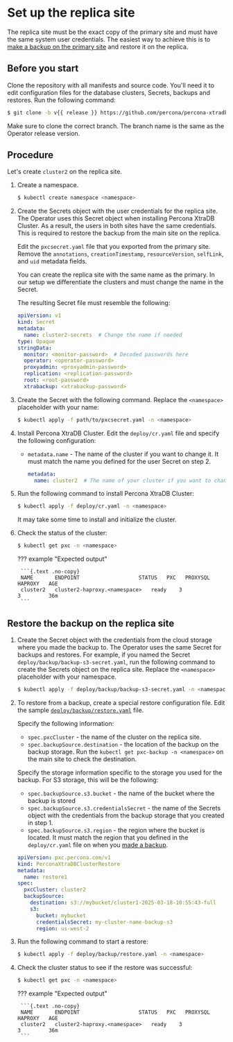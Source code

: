 # Set up the replica site

The replica site must be the exact copy of the primary site and must have the same system user credentials. The easiest way to achieve this is to [make a backup on the primary site](dr-primary.md#create-a-backup-from-the-primary-site) and restore it on the replica. 

## Before you start

Clone the repository with all manifests and source code. You'll need it to edit configuration files for the database clusters, Secrets, backups and restores. Run the following command:

```{.bash data-prompt="$" }
$ git clone -b v{{ release }} https://github.com/percona/percona-xtradb-cluster-operator
```

Make sure to clone the correct branch. The branch name is the same as the Operator release version. 

## Procedure

Let's create `cluster2` on the replica site.

1. Create a namespace.  

    ```{.bash data-prompt="$" }
	$ kubectl create namespace <namespace>
	```

2. Create the Secrets object with the user credentials for the replica site. The Operator uses this Secret object when installing Percona XtraDB Cluster. As a result, the users in both sites have the same credentials. This is required to restore the backup from the main site on the replica.

    Edit the `pxcsecret.yaml` file that you exported from the primary site. Remove the `annotations`, `creationTimestamp`, `resourceVersion`, `selfLink`, and `uid` metadata fields. 

    You can create the replica site with the same name as the primary. In our setup we differentiate the clusters and must change the name in the Secret.

    The resulting Secret file must resemble the following:

    ```yaml
    apiVersion: v1
    kind: Secret
    metadata:
      name: cluster2-secrets  # Change the name if needed
    type: Opaque
    stringData:
      monitor: <monitor-password>  # Decoded passwords here
      operator: <operator-password>
      proxyadmin: <proxyadmin-password>
      replication: <replication-password>
      root: <root-password>
      xtrabackup: <xtrabackup-password>
    ```

3. Create the Secret with the following command. Replace the `<namespace>` placeholder with your name:

	```{.bash data-prompt="$" }
	$ kubectl apply -f path/to/pxcsecret.yaml -n <namespace>
	```

4. Install Percona XtraDB Cluster. Edit the `deploy/cr.yaml` file and specify the following configuration:

    * `metadata.name` - The name of the cluster if you want to change it. It must match the name you defined for the user Secret on step 2.

       ```yaml
       metadata:
         name: cluster2  # The name of your cluster if you want to change it
       ```

5. Run the following command to install Percona XtraDB Cluster:

    ```{.bash data-prompt="$" }
	$ kubectl apply -f deploy/cr.yaml -n <namespace>
	```

	It may take some time to install and initialize the cluster.

6. Check the status of the cluster:

	```{.bash data-prompt="$" }
	$ kubectl get pxc -n <namespace>
	```

	??? example "Expected output"

		```{.text .no-copy}
		NAME       ENDPOINT                   STATUS   PXC   PROXYSQL   HAPROXY   AGE
		cluster2   cluster2-haproxy.<namespace>   ready    3                3         36m
		```

## Restore the backup on the replica site

1. Create the Secret object with the credentials from the cloud storage where you made the backup to. The Operator uses the same Secret for backups and  restores. For example, if you named the Secret `deploy/backup/backup-s3-secret.yaml`, run the following command to create the Secrets object on the replica site. Replace the `<namespace>` placeholder with your namespace.

    ```{.bash data-prompt="$" }
	$ kubectl apply -f deploy/backup/backup-s3-secret.yaml -n <namespace>
	```

2. To restore from a backup, create a special restore configuration file. Edit the sample [`deploy/backup/restore.yaml`](https://github.com/percona/percona-xtradb-cluster-operator/blob/main/deploy/backup/restore.yaml) file. 
    
    Specify the following information:

    * `spec.pxcCluster` -  the name of the cluster on the replica site. 
    * `spec.backupSource.destination` - the location of the backup on the backup storage. Run the `kubectl get pxc-backup -n <namespace>` on the main site to check the destination.

    Specify the storage information specific to the storage you used for the backup. For S3 storage, this will be the following:

    * `spec.backupSource.s3.bucket` - the name of the bucket where the backup is stored
    * `spec.backupSource.s3.credentialsSecret` - the name of the Secrets object with the credentials from the backup storage that you created in step 1.
    * `spec.backupSource.s3.region` - the region where the bucket is located. It must match the region that you defined in the `deploy/cr.yaml` file on when you [made a backup](#create-a-backup-from-the-primary-site).

	```yaml
	apiVersion: pxc.percona.com/v1
	kind: PerconaXtraDBClusterRestore
	metadata:
	  name: restore1
	spec:
	  pxcCluster: cluster2
	  backupSource:
	    destination: s3://mybucket/cluster1-2025-03-18-10:55:43-full
	    s3:
	      bucket: mybucket
	      credentialsSecret: my-cluster-name-backup-s3
	      region: us-west-2
	```

3. Run the following command to start a restore:

    ```{.bash data-prompt="$" }
	$ kubectl apply -f deploy/backup/restore.yaml -n <namespace>
	```

4. Check the cluster status to see if the restore was successful:

	```{.bash data-prompt="$" }
	$ kubectl get pxc -n <namespace>
	```

	??? example "Expected output"

		```{.text .no-copy}
		NAME       ENDPOINT                   STATUS   PXC   PROXYSQL   HAPROXY   AGE
		cluster2   cluster2-haproxy.<namespace>   ready    3                3         36m
		```
